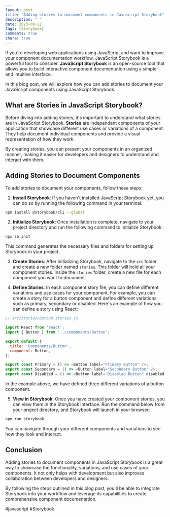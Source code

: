 ```yaml
---
layout: post
title: "Adding stories to document components in Javascript Storybook"
description: " "
date: 2023-09-22
tags: [Storybook]
comments: true
share: true
---
```


If you're developing web applications using JavaScript and want to improve your component documentation workflow, JavaScript Storybook is a powerful tool to consider. **JavaScript Storybook** is an open-source tool that allows you to build interactive component documentation using a simple and intuitive interface.

In this blog post, we will explore how you can add stories to document your JavaScript components using JavaScript Storybook.

## What are Stories in JavaScript Storybook?
Before diving into adding stories, it's important to understand what stories are in JavaScript Storybook. **Stories** are independent components of your application that showcase different use cases or variations of a component. They help document individual components and provide a visual representation of how they work.

By creating stories, you can present your components in an organized manner, making it easier for developers and designers to understand and interact with them.

## Adding Stories to Document Components
To add stories to document your components, follow these steps:

1. **Install Storybook**: If you haven't installed JavaScript Storybook yet, you can do so by running the following command in your terminal:
```bash
npm install @storybook/cli --global
```

2. **Initialize Storybook**: Once installation is complete, navigate to your project directory and run the following command to initialize Storybook:
```bash
npx sb init
```
This command generates the necessary files and folders for setting up Storybook in your project.

3. **Create Stories**: After initializing Storybook, navigate to the `src` folder and create a new folder named `stories`. This folder will hold all your component stories. Inside the `stories` folder, create a new file for each component you want to document.

4. **Define Stories**: In each component story file, you can define different variations and use cases for your component. For example, you can create a story for a button component and define different variations such as primary, secondary or disabled. Here's an example of how you can define a story using React:

```javascript
// src/stories/Button.stories.js

import React from 'react';
import { Button } from '../components/Button';

export default {
  title: 'Components/Button',
  component: Button,
};

export const Primary = () => <Button label="Primary Button" />;
export const Secondary = () => <Button label="Secondary Button" />;
export const Disabled = () => <Button label="Disabled Button" disabled />;
```

In the example above, we have defined three different variations of a button component.

5. **View in Storybook**: Once you have created your component stories, you can view them in the Storybook interface. Run the command below from your project directory, and Storybook will launch in your browser:
```bash
npm run storybook
```
You can navigate through your different components and variations to see how they look and interact.

## Conclusion
Adding stories to document components in JavaScript Storybook is a great way to showcase the functionality, variations, and use cases of your components. It not only helps with development but also improves collaboration between developers and designers.

By following the steps outlined in this blog post, you'll be able to integrate Storybook into your workflow and leverage its capabilities to create comprehensive component documentation.

#javascript #Storybook